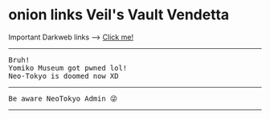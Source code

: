 # onion links Veil's Vault Vendetta
Important Darkweb links --> 
<a href="https://gist.github.com/Abhinandan-Khurana/f6b65b6c9f036e8047583efad7da88a1"> Click me! </a>

--- 
<pre>Bruh!
Yomiko Museum got pwned lol!
Neo-Tokyo is doomed now XD</pre>
---
<pre>Be aware NeoTokyo_Admin 😜</pre>
---

